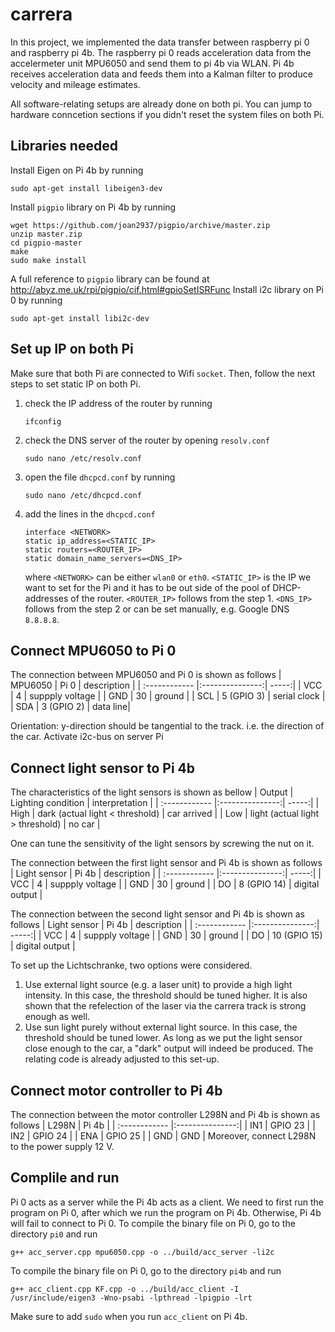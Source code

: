 # carrera
In this project, we implemented the data transfer between raspberry pi 0 and raspberry pi 4b. The raspberry pi 0 reads acceleration data from the accelermeter unit MPU6050 and send them to pi 4b via WLAN. Pi 4b receives acceleration data and feeds them into a Kalman filter to produce velocity and mileage estimates.

All software-relating setups are already done on both pi. You can jump to hardware conncetion sections if you didn't reset the system files on both Pi.

## Libraries needed
Install Eigen on Pi 4b by running
```
sudo apt-get install libeigen3-dev
```
Install `pigpio` library on Pi 4b by running
```
wget https://github.com/joan2937/pigpio/archive/master.zip
unzip master.zip
cd pigpio-master
make
sudo make install
```
A full reference to `pigpio` library can be found at http://abyz.me.uk/rpi/pigpio/cif.html#gpioSetISRFunc
Install i2c library on Pi 0 by running 
```
sudo apt-get install libi2c-dev
```
    
## Set up IP on both Pi
Make sure that both Pi are connected to Wifi `socket`. Then, follow the next steps to set static IP on both Pi.
1. check the IP address of the router by running

    ```
    ifconfig
    ```
    
2. check the DNS server of the router by opening `resolv.conf`

    ```
    sudo nano /etc/resolv.conf
    ```
    
5. open the file `dhcpcd.conf` by running 

    ```
    sudo nano /etc/dhcpcd.conf
    ```
7. add the lines in the `dhcpcd.conf`

      ```
      interface <NETWORK>
      static ip_address=<STATIC_IP>
      static routers=<ROUTER_IP>
      static domain_name_servers=<DNS_IP>
      ```
      where `<NETWORK>` can be either `wlan0` or `eth0`. 
      `<STATIC_IP>` is the IP we want to set for the Pi and it has to be out side of the pool of DHCP-addresses of the router.
      `<ROUTER_IP>` follows from the step 1.
      `<DNS_IP>` follows from the step 2 or can be set manually, e.g. Google DNS `8.8.8.8`.
       
## Connect MPU6050 to Pi 0
The connection between MPU6050 and Pi 0 is shown as follows
| MPU6050       | Pi 0           | description |
| :------------ |:---------------:| -----:|
| VCC           | 4                 | suppply voltage |
| GND           | 30                |   ground |
| SCL           | 5 (GPIO 3)        |    serial clock |
| SDA           | 3 (GPIO 2)        | data line|

Orientation: y-direction should be tangential to the track. i.e. the direction of the car.
Activate i2c-bus on server Pi

## Connect light sensor to Pi 4b
The characteristics of the light sensors is shown as bellow
| Output       | Lighting condition            | interpretation |
| :------------ |:---------------:| -----:|
| High           | dark (actual light < threshold)                 | car arrived |
| Low           | light (actual light > threshold)                |   no car |

One can tune the sensitivity of the light sensors by screwing the nut on it. 

The connection between the first light sensor and Pi 4b is shown as follows
| Light sensor       | Pi 4b            | description |
| :------------ |:---------------:| -----:|
| VCC           | 4                 | suppply voltage |
| GND           | 30                |   ground |
| DO           | 8 (GPIO 14)        |    digital output |

The connection between the second light sensor and Pi 4b is shown as follows
| Light sensor       | Pi 4b            | description |
| :------------ |:---------------:| -----:|
| VCC           | 4                 | suppply voltage |
| GND           | 30                |   ground |
| DO           | 10 (GPIO 15)        |    digital output |

To set up the Lichtschranke, two options were considered.
1. Use external light source (e.g. a laser unit) to provide a high light intensity. In this case, the threshold should be tuned higher. It is also shown that the refelection of the laser via the carrera track is strong enough as well.
2. Use sun light purely without external light source. In this case, the threshold should be tuned lower. As long as we put the light sensor close enough to the car, a "dark" output will indeed be produced. The relating code is already adjusted to this set-up.

## Connect motor controller to Pi 4b
The connection between the motor controller L298N and Pi 4b is shown as follows
| L298N         | Pi 4b         |
| :------------ |:---------------:|
| IN1           | GPIO 23       |
| IN2           | GPIO 24       |
| ENA           | GPIO 25       |
| GND           | GND           |
Moreover, connect L298N to the power supply 12 V.

## Complile and run
Pi 0 acts as a server while the Pi 4b acts as a client. We need to first run the program on Pi 0, after which we run the program on Pi 4b. Otherwise, Pi 4b will fail to connect to Pi 0.
To compile the binary file on Pi 0, go to the directory `pi0` and run
```
g++ acc_server.cpp mpu6050.cpp -o ../build/acc_server -li2c 
```
To compile the binary file on Pi 0, go to the directory `pi4b` and run
```
g++ acc_client.cpp KF.cpp -o ../build/acc_client -I /usr/include/eigen3 -Wno-psabi -lpthread -lpigpio -lrt
```
Make sure to add `sudo` when you run `acc_client` on Pi 4b.
